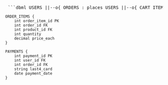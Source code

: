 <pre> ```dbml USERS ||--o{ ORDERS : places USERS ||--o{ CART_ITEMS : has USERS ||--o{ PAYMENTS : makes USERS ||--o{ ROLES : assigned ROLES ||--o{ USERS : includes PRODUCTS ||--o{ CART_ITEMS : contains PRODUCTS ||--o{ ORDER_ITEMS : part_of ORDERS ||--o{ ORDER_ITEMS : contains ORDERS ||--|| PAYMENTS : includes USERS { int user_id PK string username string password_hash string email } ROLES { int role_id PK string role_name } PRODUCTS { int product_id PK string name string description decimal price string image_url boolean is_sold } CART_ITEMS { int cart_item_id PK int user_id FK int product_id FK int quantity } ORDERS { int order_id PK int user_id FK date order_date string shipping_address string shipping_speed decimal subtotal decimal tax decimal shipping_cost decimal total } ORDER_ITEMS { int order_item_id PK int order_id FK int product_id FK int quantity decimal price_each } PAYMENTS { int payment_id PK int user_id FK int order_id FK string last4_card date payment_date } ``` </pre>

    ORDER_ITEMS {
        int order_item_id PK
        int order_id FK
        int product_id FK
        int quantity
        decimal price_each
    }

    PAYMENTS {
        int payment_id PK
        int user_id FK
        int order_id FK
        string last4_card
        date payment_date
    }
```
